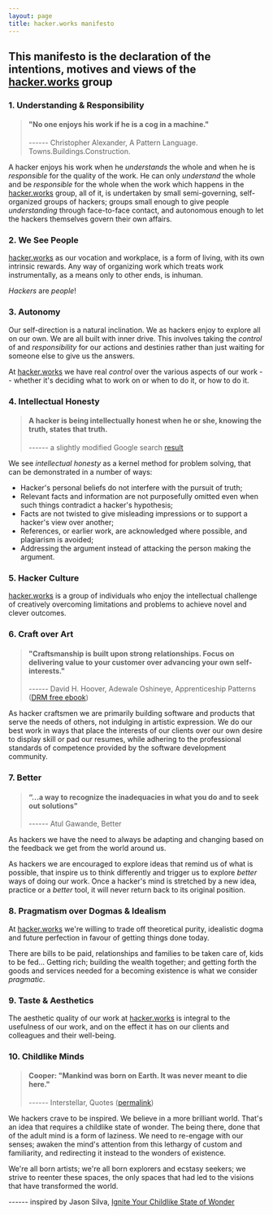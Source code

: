 ```yaml
---
layout: page
title: hacker.works manifesto
---
```


## This manifesto is the declaration of the intentions, motives and views of the [hacker.works](/about) group

### 1. Understanding & Responsibility

> #### "No one enjoys his work if he is a cog in a machine."
> ------ Christopher Alexander, A Pattern Language. Towns.Buildings.Construction.

A hacker enjoys his work when he *understands* the whole and when he is *responsible* for the quality of the work. He can only *understand* the whole and be *responsible* for the whole when the work which happens in the [hacker.works](/about) group, all of it, is undertaken by small semi-governing, self-organized groups of hackers; groups small enough to give people *understanding* through face-to-face contact, and autonomous enough to let the hackers themselves govern their own affairs.

### 2. We See People

[hacker.works](/about) as our vocation and workplace, is a form of living, with its own intrinsic rewards. Any way of organizing work which treats work instrumentally, as a means only to other ends, is inhuman.

*Hackers* are *people*!

### 3. Autonomy

Our self-direction is a natural inclination. We as hackers enjoy to explore all on our own. We are all built with inner drive. This involves taking the *control* of and *responsibility* for our actions and destinies rather than just waiting for someone else to give us the answers.  

At [hacker.works](/about) we have real *control* over the various aspects of our work -- whether it's deciding what to work on or when to do it, or how to do it.

### 4. Intellectual Honesty

> #### A hacker is being intellectually honest when he or she, knowing the truth, states that truth.
> ------ a slightly modified Google search [result](https://www.google.bg/webhp?ion=1&espv=2&ie=UTF-8#q=intellectual%20honesty)

We see *intellectual honesty* as a kernel method for problem solving, that can be demonstrated in a number of ways:

* Hacker's personal beliefs do not interfere with the pursuit of truth;
* Relevant facts and information are not purposefully omitted even when such things contradict a hacker's hypothesis;
* Facts are not twisted to give misleading impressions or to support a hacker's view over another;
* References, or earlier work, are acknowledged where possible, and plagiarism is avoided;
* Addressing the argument instead of attacking the person making the argument.

### 5. Hacker Culture

[hacker.works](/about) is a group of individuals who enjoy the intellectual challenge of creatively overcoming limitations and problems to achieve novel and clever outcomes.

### 6. Craft over Art

> #### "Craftsmanship is built upon strong relationships. Focus on delivering value to your customer over advancing your own self-interests."
> ------ David H. Hoover, Adewale Oshineye, Apprenticeship Patterns ([DRM free ebook](http://chimera.labs.oreilly.com/books/1234000001813/index.html))

As hacker craftsmen we are primarily building software and products that serve the needs of others, not indulging in artistic expression. We do our best work in ways that place the interests of our clients over our own desire to display skill or pad our resumes, while adhering to the professional standards of competence provided by the software development community.

### 7. Better

> #### “...a way to recognize the inadequacies in what you do and to seek out solutions"
> ------ Atul Gawande, Better

As hackers we have the need to always be adapting and changing based on the feedback we get from the world around us.

As hackers we are encouraged to explore ideas that remind us of what is possible, that inspire us to think differently and trigger us to explore *better* ways of doing our work. Once a hacker's mind is stretched by a new idea, practice or a *better* tool, it will never return back to its original position. 

### 8. Pragmatism over Dogmas & Idealism

At [hacker.works](/about) we're willing to trade off theoretical purity, idealistic dogma and future perfection in favour of getting things done today. 

There are bills to be paid, relationships and families to be taken care of, kids to be fed... Getting rich; building the wealth together; and getting forth the goods and services needed for a becoming existence is what we consider *pragmatic*.

### 9. Taste & Aesthetics

The aesthetic quality of our work at [hacker.works](/about) is integral to the usefulness of our work, and on the effect it has on our clients and colleagues and their well-being. 

### 10. Childlike Minds

> #### Cooper: "Mankind was born on Earth. It was never meant to die here."
> ------ Interstellar, Quotes ([permalink](http://www.imdb.com/title/tt0816692/quotes?item=qt2253996))

We hackers crave to be inspired. We believe in a more brilliant world. That's an idea that requires a childlike state of wonder. The being there, done that of the adult mind is a form of laziness. We need to re-engage with our senses; awaken the mind's attention from this lethargy of custom and familiarity, and redirecting it instead to the wonders of existence. 

We're all born artists; we're all born explorers and ecstasy seekers; we strive to reenter these spaces, the only spaces that had led to the visions that have transformed the world.

------ inspired by Jason Silva, [Ignite Your Childlike State of Wonder](https://www.youtube.com/watch?v=kCCHn1cWhOg)
